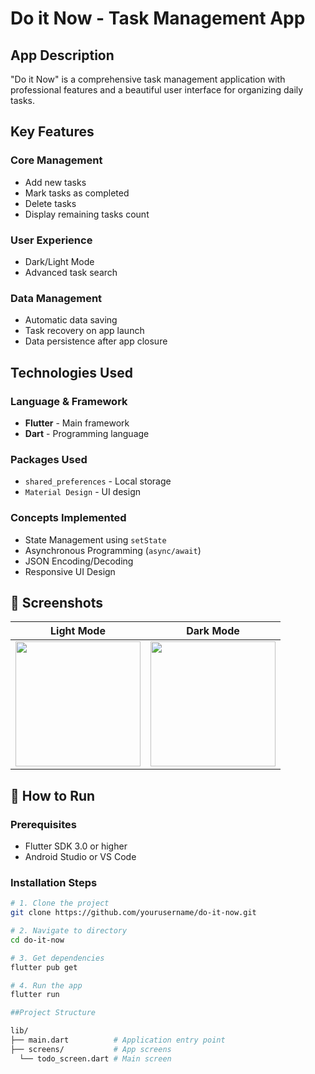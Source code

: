 # Do it Now - Task Management App

## App Description
"Do it Now" is a comprehensive task management application with professional features and a beautiful user interface for organizing daily tasks.

## Key Features

### Core Management
- Add new tasks
- Mark tasks as completed
- Delete tasks
- Display remaining tasks count

### User Experience
- Dark/Light Mode
- Advanced task search

### Data Management
- Automatic data saving
- Task recovery on app launch
- Data persistence after app closure

## Technologies Used

### Language & Framework
- **Flutter** - Main framework
- **Dart** - Programming language

### Packages Used
- `shared_preferences` - Local storage
- `Material Design` - UI design

### Concepts Implemented
- State Management using `setState`
- Asynchronous Programming (`async/await`)
- JSON Encoding/Decoding
- Responsive UI Design

## 📸 Screenshots

| Light Mode | Dark Mode |
|------------|-----------|
| <img src="screenshots/light_mode.png" width="200"> | <img src="screenshots/dark_mode.png" width="200"> |

## 🚀 How to Run

### Prerequisites
- Flutter SDK 3.0 or higher
- Android Studio or VS Code

### Installation Steps
```bash
# 1. Clone the project
git clone https://github.com/yourusername/do-it-now.git

# 2. Navigate to directory
cd do-it-now

# 3. Get dependencies
flutter pub get

# 4. Run the app
flutter run

##Project Structure

lib/
├── main.dart          # Application entry point
├── screens/           # App screens
  └── todo_screen.dart # Main screen